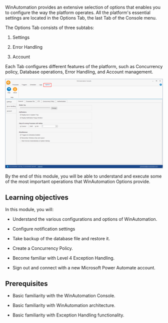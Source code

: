 WinAutomation provides an extensive selection of options that enables you to configure the way the platform operates. All the platform\'s essential settings are located in the Options Tab, the last Tab of the Console menu.

The Options Tab consists of three subtabs:

1.  Settings

2.  Error Handling

3.  Account

Each Tab configures different features of the platform, such as Concurrency policy, Database operations, Error Handling, and Account management.

![WinAutomation console options screenshot](../media/01-winautomation-console.png)

By the end of this module, you will be able to understand and execute some of the most important operations that WinAutomation Options provide.  

## Learning objectives

In this module, you will:

-   Understand the various configurations and options of WinAutomation.

-   Configure notification settings

-   Take backup of the database file and restore it.

-   Create a Concurrency Policy.

-   Become familiar with Level 4 Exception Handling.

-   Sign out and connect with a new Microsoft Power Automate account.

## Prerequisites

-   Basic familiarity with the WinAutomation Console.

-   Basic familiarity with WinAutomation architecture.

-   Basic familiarity with Exception Handling functionality.
